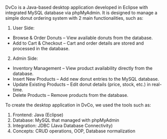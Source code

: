 DvCo is a Java-based desktop application developed in Eclipse with integrated MySQL database via phpMyAdmin. It is designed to manage a simple donut ordering system with 2 main functionalities, such as:
1. User Side:
- Browse & Order Donuts – View available donuts from the database.
- Add to Cart & Checkout – Cart and order details are stored and processed in the database.
2. Admin Side:
- Inventory Management – View product availability directly from the database.
- Insert New Products – Add new donut entries to the MySQL database.
- Update Existing Products – Edit donut details (price, stock, etc.) in real-time.
- Delete Products – Remove products from the database.

To create the desktop application in DvCo, we used the tools such as:
1. Frontend: Java (Eclipse)
2. Database: MySQL that managed with phpMyAdmin
3. Integration: JDBC (Java Database Connectivity)
4. Concepts: CRUD operations, OOP, Database normalization

